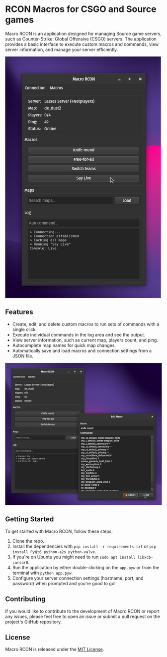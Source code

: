 
# RCON Macros for CSGO and Source games

Macro RCON is an application designed for managing Source game servers, such as Counter-Strike: Global Offensive (CSGO) servers. The application provides a basic interface to execute custom macros and commands, view server information, and manage your server efficiently.

![Running RCON Macros for CSGO](screenshots/main.png)

## Features

- Create, edit, and delete custom macros to run sets of commands with a single click.
- Execute individual commands in the log area and see the output.
- View server information, such as current map, players count, and ping.
- Autocomplete map names for quick map changes.
- Automatically save and load macros and connection settings from a JSON file.

![Editing a RCON Macro](screenshots/edit.png)

## Getting Started

To get started with Macro RCON, follow these steps:

1. Clone the repo.
1. Install the dependencies with `pip install -r requirements.txt` or `pip install PyQt6 python-a2s python-valve`.
1. If you're on Ubuntu you might need to run `sudo apt install libxcb-cursor0`.
1. Run the application by either double-clicking on the `app.pyw` or from the terminal with `python app.pyw`.
1. Configure your server connection settings (hostname, port, and password) when prompted and you're good to go!

## Contributing

If you would like to contribute to the development of Macro RCON or report any issues, please feel free to open an issue or submit a pull request on the project's GitHub repository.

## License

Macro RCON is released under the [MIT License](LICENSE).
